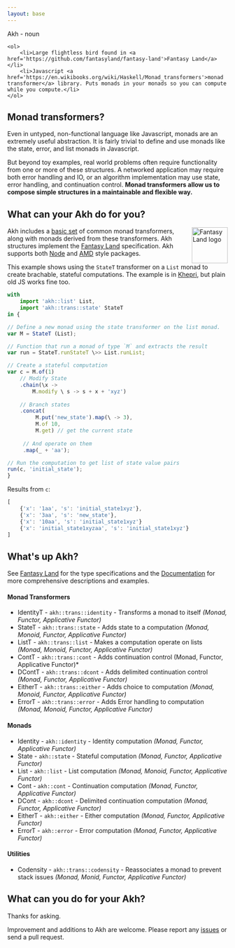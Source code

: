 ```yaml
---
layout: base
---
```



<div id='subheader'>
    <div><span>Akh</span> - noun</div>
    
    <ol>
        <li>Large flightless bird found in <a href='https://github.com/fantasyland/fantasy-land'>Fantasy Land</a></li>
        <li>Javascript <a href='https://en.wikibooks.org/wiki/Haskell/Monad_transformers'>monad transformer</a> library. Puts monads in your monads so you can compute while you compute.</li>
    </ol>
</div>


## Monad transformers?
Even in untyped, non-functional language like Javascript, monads are an extremely
useful abstraction. It is fairly trivial to define and use monads like the state,
error, and list monads in Javascript.

But beyond toy examples, real world problems often require functionality from one
or more of these structures. A networked application may require both error handling and IO,
or an algorithm implementation may use state, error handling, and continuation control.
**Monad transformers allow us to compose simple structures in a maintainable and flexible way.**


## What can your Akh do for you?
<a href="https://github.com/fantasyland/fantasy-land">
    <img src="https://raw.github.com/fantasyland/fantasy-land/master/logo.png" align="right" width="82px" height="82px" alt="Fantasy Land logo" />
</a>

Akh includes a [basic set][documentation] of common monad transformers, 
along with monads derived from these transformers. Akh structures implement the
[Fantasy Land][fl] specification. Akh supports both [Node][npm] and [AMD][amd] style packages.

This example shows using the `StateT` transformer on a `List` monad to create
brachable, stateful computations. The example is in [Khepri][khepri], but plain
old JS works fine too.


``` javascript
with
    import 'akh::list' List,
    import 'akh::trans::state' StateT
in {

// Define a new monad using the state transformer on the list monad.
var M = StateT (List);

// Function that run a monad of type `M` and extracts the result
var run = StateT.runStateT \>> List.runList;

// Create a stateful computation
var c = M.of(1)
    // Modify State
    .chain(\x ->
        M.modify \ s -> s + x + 'xyz')
    
    // Branch states
    .concat(
         M.put('new_state').map(\ -> 3),
         M.of 10,
         M.get) // get the current state
     
     // And operate on them
     .map(_ + 'aa');

// Run the computation to get list of state value pairs
run(c, 'initial_state');
}
```

Results from `c`:

``` javascript
[
    {'x': '1aa', 's': 'initial_state1xyz'},
    {'x': '3aa', 's': 'new_state'},
    {'x': '10aa', 's': 'initial_state1xyz'}
    {'x': 'initial_state1xyzaa', 's': 'initial_state1xyz'}
]
```

## What's up Akh?
See [Fantasy Land][fl] for the type specifications and the [Documentation][documentation]
for more comprehensive descriptions and examples.

#### Monad Transformers
* IdentityT - `akh::trans::identity` - Transforms a monad to itself *(Monad, Functor, Applicative Functor)*
* StateT - `akh::trans::state` - Adds state to a computation *(Monad, Monoid, Functor, Applicative Functor)*
* ListT - `akh::trans::list` - Makes a computation operate on lists *(Monad, Monoid, Functor, Applicative Functor)*
* ContT - `akh::trans::cont` - Adds continuation control (Monad, Functor, Applicative Functor)*
* DContT - `akh::trans::dcont` - Adds delimited continuation control  *(Monad, Functor, Applicative Functor)*
* EitherT - `akh::trans::either` - Adds choice to computation *(Monad, Monoid, Functor, Applicative Functor)*
* ErrorT - `akh::trans::error` - Adds Error handling to computation *(Monad, Monoid, Functor, Applicative Functor)*

#### Monads
* Identity - `akh::identity` - Identity computation *(Monad, Functor, Applicative Functor)*
* State - `akh::state` - Stateful computation *(Monad, Functor, Applicative Functor)*
* List - `akh::list` - List computation *(Monad, Monoid, Functor, Applicative Functor)*
* Cont - `akh::cont` - Continuation computation *(Monad, Functor, Applicative Functor)*
* DCont - `akh::dcont` - Delimited continuation computation *(Monad, Functor, Applicative Functor)*
* EitherT - `akh::either` - Either computation *(Monad, Functor, Applicative Functor)*
* ErrorT - `akh::error` - Error computation *(Monad, Functor, Applicative Functor)*

#### Utilities
* Codensity - `akh::trans::codensity` - Reassociates a monad to prevent stack issues *(Monad, Monid, Functor, Applicative Functor)*


## What can you do for your Akh? 
Thanks for asking.

Improvement and additions to Akh are welcome. Please report any [issues][issues]
or send a pull request.



[khepri]: http://khepri-lang.com

[npm]: https://www.npmjs.org/package/akh
[issues]: https://github.com/mattbierner/akh/issues
[documentation]: https://github.com/mattbierner/akh/wiki

[monadtransformers]:https://en.wikibooks.org/wiki/Haskell/Monad_transformers

[fl]: https://github.com/fantasyland/fantasy-land
[amd]: https://github.com/amdjs/amdjs-api/wiki/AMD

